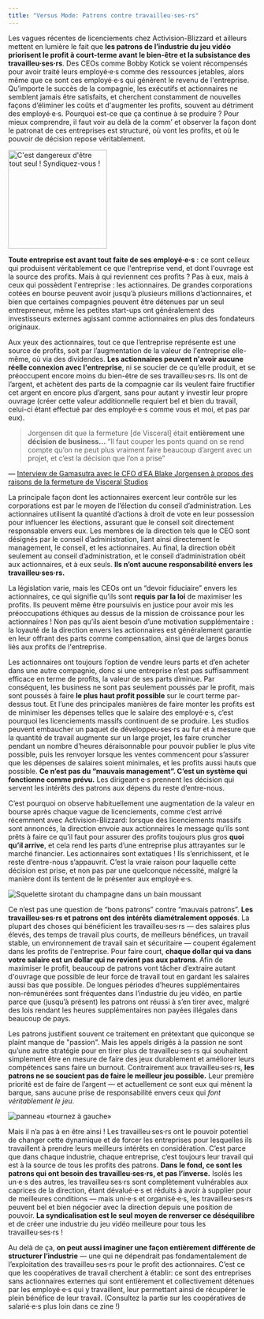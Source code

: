 ```yaml
---
title: "Versus Mode: Patrons contre travailleu·ses·rs"
---
```

Les vagues récentes de licenciements chez Activision-Blizzard et ailleurs mettent en lumière le fait que **les patrons de l’industrie du jeu vidéo priorisent le profit à court-terme avant le bien-être et la subsistance des travailleu·ses·rs**. Des CEOs comme Bobby Kotick se voient récompensés pour avoir traité leurs employé·e·s comme des ressources jetables, alors même que ce sont ces employé·e·s qui génèrent le revenu de l'entreprise. Qu’importe le succès de la compagnie, les exécutifs et actionnaires ne semblent jamais être satisfaits, et cherchent constamment de nouvelles façons d’éliminer les coûts et d'augmenter les profits, souvent au détriment des employé·e·s. Pourquoi est-ce que ça continue à se produire ? Pour mieux comprendre, il faut voir au delà de la comm’ et observer la façon dont le patronat de ces entreprises est structuré, où vont les profits, et où le pouvoir de décision repose véritablement.

<div class="md-img left off-1">
<img
  src="/images/dangeroustogoalone_organize.png"
  alt="C'est dangereux d'être tout seul ! Syndiquez-vous !"
    style="width:200px;max-width:100%;"
/>
</div>

**Toute entreprise est avant tout faite de ses employé·e·s** : ce sont celleux qui produisent véritablement ce que l'entreprise vend, et dont l'ouvrage est la source des profits. Mais à qui reviennent ces profits ? Pas à eux, mais à ceux qui possèdent l'entreprise : les actionnaires. De grandes corporations cotées en bourse peuvent avoir jusqu’à plusieurs millions d’actionnaires, et bien que certaines compagnies peuvent être détenues par un seul entrepreneur, même les petites start-ups ont généralement des investisseurs externes agissant comme actionnaires en plus des fondateurs originaux.

Aux yeux des actionnaires, tout ce que l’entreprise représente est une source de profits, soit par l’augmentation de la valeur de l'entreprise elle-même, où via des dividendes. **Les actionnaires peuvent n'avoir aucune réelle connexion avec l'entreprise**, ni se soucier de ce qu’elle produit, et se préoccupent encore moins du bien-être de ses travailleu·ses·rs. Ils ont de l’argent, et achètent des parts de la compagnie car ils veulent faire fructifier cet argent en encore plus d’argent, sans pour autant y investir leur propre ouvrage (créer cette valeur additionnelle requiert bel et bien du travail, celui-ci étant effectué par des employé·e·s comme vous et moi, et pas par eux).


>Jorgensen dit que la fermeture [de Visceral] était **entièrement une décision de business…** “Il faut couper les ponts quand on se rend compte qu’on ne peut plus vraiment faire beaucoup d’argent avec un projet, et c’est la décision que l’on a prise”

<div class="md-attribution">
&#x2014;
<a href="https://www.gamasutra.com/view/news/310630/EA_Viscerals_canned_Star_Wars_project_too_linear_for_modern_tastes.php">
Interview de Gamasutra avec le CFO d’EA Blake Jorgensen à propos des raisons de la fermeture de Visceral Studios
</a>
</div>

La principale façon dont les actionnaires exercent leur contrôle sur les corporations est par le moyen de l’élection du conseil d’administration. Les actionnaires utilisent la quantité d’actions à droit de vote en leur possession pour influencer les élections, assurant que le conseil soit directement responsable envers eux. Les membres de la direction tels que le CEO sont désignés par le conseil d’administration, liant ainsi directement le management, le conseil, et les actionnaires. Au final, la direction obéit seulement au conseil d’administration, et le conseil d’administration obéit aux actionnaires, et à eux seuls. **Ils n’ont aucune responsabilité envers les travailleu·ses·rs.**

La législation varie, mais les CEOs ont un “devoir fiduciaire” envers les actionnaires, ce qui signifie qu’ils sont **requis par la loi** de maximiser les profits. Ils peuvent même être poursuivis en justice pour avoir mis les préoccupations éthiques au dessus de la mission de croissance pour les actionnaires ! Non pas qu’ils aient besoin d’une motivation supplémentaire : la loyauté de la direction envers les actionnaires est généralement garantie en leur offrant des parts comme compensation, ainsi que de larges bonus liés aux profits de l'entreprise.

Les actionnaires ont toujours l’option de vendre leurs parts et d’en acheter dans une autre compagnie, donc si une entreprise n’est pas suffisamment efficace en terme de profits, la valeur de ses parts diminue. Par conséquent, les business ne sont pas seulement poussés par le profit, mais sont poussés à faire **le plus haut profit possible** sur le court terme par-dessus tout. Et l’une des principales manières de faire monter les profits est de minimiser les dépenses telles que le salaire des employé·e·s, c’est pourquoi les licenciements massifs continuent de se produire. Les studios peuvent embaucher un paquet de développeu·ses·rs au fur et à mesure que la quantité de travail augmente sur un large projet, les faire cruncher pendant un nombre d’heures déraisonnable pour pouvoir publier le plus vite possible, puis les renvoyer lorsque les ventes commencent pour s’assurer que les dépenses de salaires soient minimales, et les profits aussi hauts que possible. **Ce n’est pas du “mauvais management”. C’est un système qui fonctionne comme prévu.** Les dirigeant·e·s prennent les décision qui servent les intérêts des patrons aux dépens du reste d’entre-nous.


C’est pourquoi on observe habituellement une augmentation de la valeur en bourse après chaque vague de licenciements, comme c’est arrivé récemment avec Activision-Blizzard: lorsque des licenciements massifs sont annoncés, la direction envoie aux actionnaires le message qu’ils sont prêts à faire ce qu’il faut pour assurer des profits toujours plus gros **quoi qu’il arrive**, et cela rend les parts d’une entreprise plus attrayantes sur le marché financier. Les actionnaires sont extatiques ! Ils s’enrichissent, et le reste d’entre-nous s’appauvrit. C’est la vraie raison pour laquelle cette décision est prise, et non pas par une quelconque nécessité, malgré la manière dont ils tentent de le présenter aux employé·e·s.

<div class="md-img off-2">
<img
  src="/images/skeleton.svg"
  alt="Squelette sirotant du champagne dans un bain moussant"
/>
</div>

Ce n’est pas une question de “bons patrons” contre “mauvais patrons”. **Les travailleu·ses·rs et patrons ont des intérêts diamétralement opposés**. La plupart des choses qui bénéficient les travailleu·ses·rs — des salaires plus élevés, des temps de travail plus courts, de meilleurs bénéfices, un travail stable, un environnement de travail sain et sécuritaire — coupent également dans les profits de l'entreprise. Pour faire court, **chaque dollar qui va dans votre salaire est un dollar qui ne revient pas aux patrons**. Afin de maximiser le profit, beaucoup de patrons vont tâcher d’extraire autant d'ouvrage que possible de leur force de travail tout en gardant les salaires aussi bas que possible. De longues périodes d’heures supplémentaires non-rémunérées sont fréquentes dans l’industrie du jeu vidéo, en partie parce que (jusqu’à présent) les patrons ont réussi à s’en tirer avec, malgré des lois rendant les heures supplémentaires non payées illégales dans beaucoup de pays.

Les patrons justifient souvent ce traitement en prétextant que quiconque se plaint manque de "passion". Mais les appels dirigés à la passion ne sont qu’une autre stratégie pour en tirer plus de travailleu·ses·rs qui souhaitent simplement être en mesure de faire des jeux durablement et améliorer leurs compétences sans faire un burnout. Contrairement aux travailleu·ses·rs, **les patrons ne se soucient pas de faire le meilleur jeu possible.** Leur première priorité est de faire de l’argent — et actuellement ce sont eux qui mènent la barque, sans aucune prise de responsabilité envers ceux qui *font véritablement le jeu*.

<div class="md-img right off-1">
<img
  src="/images/turnleft.svg"
  alt="panneau «tournez à gauche»"
/>
</div>

Mais il n’a pas à en être ainsi ! Les travailleu·ses·rs ont le pouvoir potentiel de changer cette dynamique et de forcer les entreprises pour lesquelles ils travaillent à prendre leurs meilleurs intérêts en considération. C’est parce que dans chaque industrie, chaque entreprise, c’est toujours leur travail qui est à la source de tous les profits des patrons. **Dans le fond, ce sont les patrons qui ont besoin des travailleu·ses·rs, et pas l’inverse.** Isolés les un·e·s des autres, les travailleu·ses·rs sont complètement vulnérables aux caprices de la direction, étant dévalué·e·s et réduits à avoir à supplier pour de meilleures conditions — mais uni·e·s et organisé·e·s, les travailleu·ses·rs peuvent bel et bien négocier avec la direction depuis une position de pouvoir. **La syndicalisation est le seul moyen de renverser ce déséquilibre** et de créer une industrie du jeu vidéo meilleure pour tous les travailleu·ses·rs !

Au delà de ça, **on peut aussi imaginer une façon entièrement différente de structurer l’industrie** — une qui ne dépendrait pas fondamentalement de l’exploitation des travailleu·ses·rs pour le profit des actionnaires. C’est ce que les coopératives de travail cherchent à établir: ce sont des entreprises sans actionnaires externes qui sont entièrement et collectivement détenues par les employé·e·s qui y travaillent, leur permettant ainsi de récupérer le plein bénéfice de leur travail. (Consultez la partie sur les coopératives de salarié·e·s plus loin dans ce zine !)
